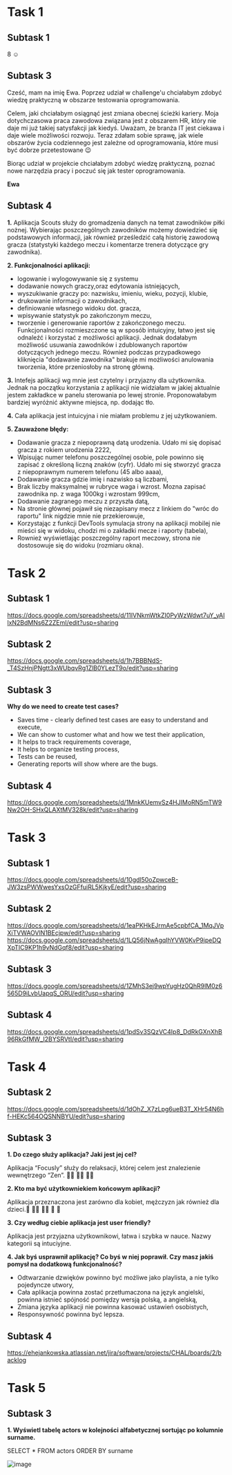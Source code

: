 # Task 1
## Subtask 1
8 :relaxed:
## Subtask 3
Cześć, mam na imię Ewa. Poprzez udział w challenge'u chciałabym zdobyć wiedzę praktyczną w obszarze testowania oprogramowania.

Celem, jaki chciałabym osiągnąć jest zmiana obecnej ścieżki kariery. Moja dotychczasowa praca zawodowa związana jest z obszarem HR, który nie daje mi już takiej satysfakcji jak kiedyś. Uważam, że branża IT jest ciekawa i daje wiele możliwości rozwoju. Teraz zdałam sobie sprawę, jak wiele obszarów życia codziennego jest zależne od oprogramowania, które musi być dobrze przetestowane :wink:

Biorąc udział w projekcie chciałabym zdobyć wiedzę praktyczną, poznać nowe narzędzia pracy i poczuć się jak tester oprogramowania.

**Ewa**

## Subtask 4
**1.** Aplikacja Scouts służy do gromadzenia danych na temat zawodników piłki nożnej. Wybierając poszczególnych zawodników możemy dowiedzieć się podstawowych informacji, jak również prześledzić całą historię zawodową gracza (statystyki każdego meczu i komentarze trenera dotyczące gry zawodnika).

**2. Funkcjonalności aplikacji:**
- logowanie i wylogowywanie się z systemu
- dodawanie nowych graczy,oraz edytowania istniejących,
- wyszukiwanie graczy po: nazwisku, imieniu, wieku, pozycji, klubie,
- drukowanie informacji o zawodnikach,
- definiowanie własnego widoku dot. gracza,
- wpisywanie statystyk po zakończonym meczu,
- tworzenie i generowanie raportów z zakończonego meczu.
Funkcjonalności rozmieszczone są w sposób intuicyjny, łatwo jest się odnaleźć i korzystać z możliwości aplikacji. Jednak dodałabym możliwość usuwania zawodników i zdublowanych raportów dotyczących jednego meczu. Również podczas przypadkowego kliknięcia "dodawanie zawodnika" brakuje mi możliwości anulowania tworzenia, które przeniosłoby na stronę główną.

**3.** Intefejs aplikacji wg mnie jest czytelny i przyjazny dla użytkownika. Jednak na początku korzystania z aplikacji nie widziałam w jakiej aktualnie jestem zakładkce w panelu sterowania po lewej stronie. Proponowałabym bardziej wyróżnić aktywne miejsca, np. dodając tło.

**4.** Cała aplikacja jest intuicyjna i nie miałam problemu z jej użytkowaniem.

**5. Zauważone błędy:**
- Dodawanie gracza z niepoprawną datą urodzenia. Udało mi się dopisać gracza z rokiem urodzenia 2222,
- Wpisując numer telefonu poszczególnej osobie, pole powinno się zapisać z określoną liczną znaków (cyfr). Udało mi się stworzyć gracza z niepoprawnym numerem telefonu (45 albo aaaa),
- Dodawanie gracza gdzie imię i nazwisko są liczbami,
- Brak liczby maksymalnej w rubryce waga i wzrost. Mozna zapisać zawodnika np. z waga 1000kg i wzrostam 999cm, 
- Dodawanie zagranego meczu z przyszła datą,
- Na stronie głównej pojawił się niezapisany mecz z linkiem do "wróc do raportu" link nigdzie mnie nie przekierowuje,
- Korzystając z funkcji DevTools symulacja strony na aplikacji mobilej nie mieści się w widoku, chodzi mi o zakładki mecze i raporty (tabela),
- Rownież wyświetlając poszczególny raport meczowy, strona nie dostosowuje się do widoku (rozmiaru okna). 

# Task 2
## Subtask 1
https://docs.google.com/spreadsheets/d/11IVNkmWtkZI0PyWzWdwt7uY_yAIlxN2BdMNs6Z2ZEmI/edit?usp=sharing

## Subtask 2
https://docs.google.com/spreadsheets/d/1h7BBBNdS-_T4SzHnjPNgtt3xWUbqvRg1ZlB0YLezT9o/edit?usp=sharing

## Subtask 3
**Why do we need to create test cases?**
- Saves time - clearly defined test cases are easy to understand and execute,
- We can show to customer what and how we test their application,
- It helps to track requirements coverage,
- It helps to organize testing process, 
- Tests can be reused,
- Generating reports will show where are the bugs. 

## Subtask 4
https://docs.google.com/spreadsheets/d/1MnkKUemvSz4HJIMoRN5mTW9Nw2OH-SHxQLAXtMV328k/edit?usp=sharing

# Task 3
## Subtask 1
https://docs.google.com/spreadsheets/d/10gdl50oZpwceB-JW3zsPWWwesYxsOzGFfuiRL5KjkyE/edit?usp=sharing

## Subtask 2
https://docs.google.com/spreadsheets/d/1eaPKHkEJrmAe5cpbfCA_1MqJVpXiTVWAOVlN1BEcjpw/edit?usp=sharing
https://docs.google.com/spreadsheets/d/1LQ56jNwAgqIhYVW0KvP9ipeDQXpTIC9KP1h9vNdGqf8/edit?usp=sharing

## Subtask 3
https://docs.google.com/spreadsheets/d/1ZMhS3ej9wpYugHz0QhR9lM0z6565D9iLvbUapqS_ORU/edit?usp=sharing

## Subtask 4
https://docs.google.com/spreadsheets/d/1pdSv3SQzVC4Ip8_DdRkGXnXhB96RkGfMW_I2BYSRVtI/edit?usp=sharing

# Task 4
## Subtask 2
https://docs.google.com/spreadsheets/d/1dOhZ_X7zLpg6ueB3T_XHr54N6hf-HEKc564OQSNNBYU/edit?usp=sharing

## Subtask 3
**1. Do czego służy aplikacja? Jaki jest jej cel?**

Aplikacja “Focusly” służy do relaksacji, której celem jest znalezienie wewnętrzego “Zen”. 🧘‍♀️  🧘‍♀️  🧘‍♀️ 

**2. Kto ma być użytkowniekiem końcowym aplikacji?**

Aplikacja przeznaczona jest zarówno dla kobiet, mężczyzn jak również dla dzieci.👶 👨‍🦰 👩‍🦰 👵 🧓 

**3. Czy według ciebie aplikacja jest user friendly?**

Aplikacja jest przyjazna użytkownikowi, łatwa i szybka w nauce. Nazwy kategorii są intuciyjne.

**4. Jak byś usprawnił aplikację? Co byś w niej poprawił. Czy masz jakiś pomysł na dodatkową funkcjonalność?**
- Odtwarzanie dzwięków powinno być możliwe jako playlista, a nie tylko pojedyncze utwory,
- Cała aplikacja powinna zostać przetłumaczona na język angielski, powinna istnieć spójność pomiędzy wersją polską, a angielską,
- Zmiana języka aplikacji nie powinna kasować ustawień osobistych,
- Responsywność powinna być lepsza.

## Subtask 4
https://ehejankowska.atlassian.net/jira/software/projects/CHAL/boards/2/backlog

# Task 5
## Subtask 3
**1. Wyświetl tabelę actors w kolejności alfabetycznej sortując po kolumnie surname.**

SELECT * FROM actors ORDER BY surname

![image](https://user-images.githubusercontent.com/116520344/204107409-f49f09af-a349-48f6-a8a3-2f44800c4261.png)
